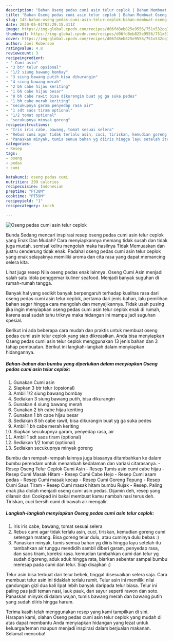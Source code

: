 ```yaml
---
description: "Bahan Oseng pedas cumi asin telur ceplok | Bahan Membuat Oseng pedas cumi asin telur ceplok Yang Enak Dan Lezat"
title: "Bahan Oseng pedas cumi asin telur ceplok | Bahan Membuat Oseng pedas cumi asin telur ceplok Yang Enak Dan Lezat"
slug: 145-bahan-oseng-pedas-cumi-asin-telur-ceplok-bahan-membuat-oseng-pedas-cumi-asin-telur-ceplok-yang-enak-dan-lezat
date: 2020-05-01T02:29:15.411Z
image: https://img-global.cpcdn.com/recipes/d06fd8eb825e9556/751x532cq70/oseng-pedas-cumi-asin-telur-ceplok-foto-resep-utama.jpg
thumbnail: https://img-global.cpcdn.com/recipes/d06fd8eb825e9556/751x532cq70/oseng-pedas-cumi-asin-telur-ceplok-foto-resep-utama.jpg
cover: https://img-global.cpcdn.com/recipes/d06fd8eb825e9556/751x532cq70/oseng-pedas-cumi-asin-telur-ceplok-foto-resep-utama.jpg
author: Joel Roberson
ratingvalue: 4.8
reviewcount: 3
recipeingredient:
- " Cumi asin"
- "3 btr telur opsional"
- "1/2 siung bawang bombay"
- "3 siung bawang putih bisa dikurangin"
- "4 siung bawang merah"
- "2 bh cabe hijau keriting"
- "1 bh cabe hijau besar"
- "8 bh cabe rawit bisa dikurangin buat yg ga suka pedes"
- "1 bh cabe merah keriting"
- "secukupnya garam penyedap rasa air"
- "1 sdt saos tiram optional"
- "1/2 tomat optional"
- "secukupnya minyak goreng"
recipeinstructions:
- "Iris iris cabe, bawang, tomat sesuai selera"
- "Rebus cumi agar tidak terlalu asin, cuci, tiriskan, kemudian goreng cumi setengah matang. Bisa goreng telur dulu, atau cuminya dulu bebas :)"
- "Panaskan minyak, tumis semua bahan yg diiris hingga layu setelah itu tambahkan air tunggu mendidih sambil diberi garam, penyedap rasa, dan saos tiram, koreksi rasa. kemudian tambahkan cumi dan telur yg sudah digoreng, aduk aduk hingga rata, biarkan sebentar sampai bumbu meresap pada cumi dan telur. Siap disajikan :)"
categories:
- Resep
tags:
- oseng
- pedas
- cumi

katakunci: oseng pedas cumi 
nutrition: 299 calories
recipecuisine: Indonesian
preptime: "PT38M"
cooktime: "PT59M"
recipeyield: "1"
recipecategory: Lunch

---
```



![Oseng pedas cumi asin telur ceplok](https://img-global.cpcdn.com/recipes/d06fd8eb825e9556/751x532cq70/oseng-pedas-cumi-asin-telur-ceplok-foto-resep-utama.jpg)

Bunda Sedang mencari inspirasi resep oseng pedas cumi asin telur ceplok yang Enak Dan Mudah? Cara menyiapkannya memang tidak susah dan tidak juga mudah. semisal keliru mengolah maka hasilnya Tidak Memuaskan dan justru cenderung tidak enak. Padahal oseng pedas cumi asin telur ceplok yang enak selayaknya memiliki aroma dan cita rasa yang dapat memancing selera kita.

Lihat juga resep Nila oseng pedas enak lainnya. Oseng Cumi Asin menjadi salah satu idola penggemar kuliner seafood. Menjadi banyak suguhan di rumah-rumah tangga.

Banyak hal yang sedikit banyak berpengaruh terhadap kualitas rasa dari oseng pedas cumi asin telur ceplok, pertama dari jenis bahan, lalu pemilihan bahan segar hingga cara mengolah dan menyajikannya. Tidak usah pusing jika ingin menyiapkan oseng pedas cumi asin telur ceplok enak di rumah, karena asal sudah tahu triknya maka hidangan ini mampu jadi suguhan spesial.


Berikut ini ada beberapa cara mudah dan praktis untuk membuat oseng pedas cumi asin telur ceplok yang siap dikreasikan. Anda bisa menyiapkan Oseng pedas cumi asin telur ceplok menggunakan 13 jenis bahan dan 3 tahap pembuatan. Berikut ini langkah-langkah dalam menyiapkan hidangannya.

<!--inarticleads1-->

##### Bahan-bahan dan bumbu yang diperlukan dalam menyiapkan Oseng pedas cumi asin telur ceplok:

1. Gunakan  Cumi asin
1. Siapkan 3 btr telur (opsional)
1. Ambil 1/2 siung bawang bombay
1. Sediakan 3 siung bawang putih, bisa dikurangin
1. Gunakan 4 siung bawang merah
1. Gunakan 2 bh cabe hijau keriting
1. Gunakan 1 bh cabe hijau besar
1. Sediakan 8 bh cabe rawit, bisa dikurangin buat yg ga suka pedes
1. Ambil 1 bh cabe merah keriting
1. Siapkan secukupnya garam, penyedap rasa, air
1. Ambil 1 sdt saos tiram (optional)
1. Sediakan 1/2 tomat (optional)
1. Sediakan secukupnya minyak goreng


Bumbu dan rempah-rempah lainnya juga biasanya ditambahkan ke dalam bumbu perendam untuk menambah kedalaman dan variasi citarasanya. - Resep Oseng Telur Ceplok Cumi Asin - Resep Tumis asin cumi cabe hijau - Resep Cumi Masak Hitam - Resep Cumi Cabe Hejo - Resep Cumi asam pedas - Resep Cumi masak kecap - Resep Cumi Goreng Tepung - Resep Cumi Saus Tiram - Resep Cumi masak hitam bumbu Rujak - Resep. Paling enak jika diolah menjadi oseng cumi asin pedas. Dijamin deh, resep yang dilansir dari Cookpad ini bakal membuat kamu nambah nasi terus deh. Tiriskan, cuci bersih cumi di bawah air mengalir. 

<!--inarticleads2-->

##### Langkah-langkah menyiapkan Oseng pedas cumi asin telur ceplok:

1. Iris iris cabe, bawang, tomat sesuai selera
1. Rebus cumi agar tidak terlalu asin, cuci, tiriskan, kemudian goreng cumi setengah matang. Bisa goreng telur dulu, atau cuminya dulu bebas :)
1. Panaskan minyak, tumis semua bahan yg diiris hingga layu setelah itu tambahkan air tunggu mendidih sambil diberi garam, penyedap rasa, dan saos tiram, koreksi rasa. kemudian tambahkan cumi dan telur yg sudah digoreng, aduk aduk hingga rata, biarkan sebentar sampai bumbu meresap pada cumi dan telur. Siap disajikan :)


Telur asin bisa terbuat dari telur bebek, tinggal disesuaikan selera saja. Cara membuat telur asin ini tidaklah terlalu rumit. Telur asin ini memiliki nilai gandungan gizi dua kali lipat lebih banyak daripada telur biasa. Telur ini paling pas jadi teman nasi, lauk pauk, dan sayur seperti rawon dan soto. Panaskan minyak di dalam wajan, tumis bawang merah dan bawang putih yang sudah diiris hingga harum. 

Terima kasih telah menggunakan resep yang kami tampilkan di sini. Harapan kami, olahan Oseng pedas cumi asin telur ceplok yang mudah di atas dapat membantu Anda menyiapkan hidangan yang lezat untuk keluarga/teman maupun menjadi inspirasi dalam berjualan makanan. Selamat mencoba!
